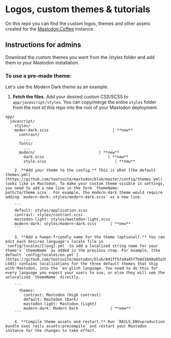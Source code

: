 # Logos, custom themes & tutorials

On this repo you can find the custom logos, themes and other assets created for the [Mastodon.Coffee](https://mastodon.coffe/) instance.

## Instructions for admins
Download the custom themes you want from the /styles folder and add them to your Mastodon installation.

### To use a pre-made theme:

Let's use the Modern Dark theme as an example.

1. **Fetch the files.** Add your desired custom CSS/SCSS to `app/javascript/styles`. You can copy/merge the entire `styles` folder from the root of this repo into the root of your Mastodon deployment.

```
app/
  javascript/
    styles/
    moder-dark.scss                            | **new**
      contrast/
        ...
      fonts/
        ...
      modern/                            | **new**
        dark.scss                            | **new**
        style.scss                              | **new**
```


        2. **Add your theme to the config.** This is what [the default themes.yml](https://github.com/tootsuite/mastodon/blob/master/config/themes.yml) looks like in Mastodon. To make your custom theme visible in settings, you need to add a new line in the form `themeName: path/to/theme.scss`. For example, the modern-dark theme would require adding `modern-dark: styles/modern-dark.scss` as a new line.

        ```
        default: styles/application.scss
        contrast: styles/contrast.scss
        mastodon-light: styles/mastodon-light.scss
        modern-dark: styles/modern-dark.scss      | **new**
        ```

        3. **Add a human-friendly name for the theme (optional).** You can edit each desired language's locale file in `config/locales/[lang].yml` to add a localized string name for your theme's `themeName` as added in the previous step. For example, [the default `config/locales/en.yml`](https://github.com/tootsuite/mastodon/blob/041ff5fa9a45f7b8d1048a05a35611622b6f5fdb/config/locales/en.yml#L942-L945) contains localizations for the three default themes that ship with Mastodon, into the `en`glish language. You need to do this for every language you expect your users to use, or else they will see the unlocalized `themeName` directly.

        ```
          themes:
            contrast: Mastodon (High contrast)
            default: Mastodon (Dark)
            mastodon-light: Mastodon (Light)
            modern-dark: Modern Dark              | **new**
        ```

        4. **Compile theme assets and restart.** Run `RAILS_ENV=production bundle exec rails assets:precompile` and restart your Mastodon instance for the changes to take effect.

